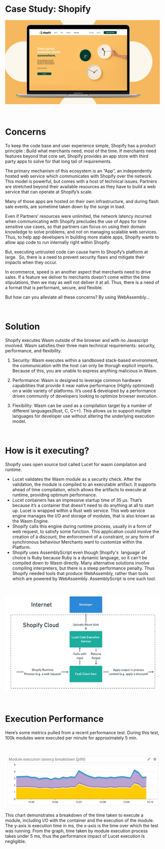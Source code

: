 
<h1>Case Study: Shopify</h1>

<img src ="../../../../images/shopifyweb.png">

<p>&nbsp;</p>

<h1> Concerns </h1>

To keep the code base and user experience simple, Shopify has a product principle : Build what merchants need, most of the time. If merchants need features  beyond that core set, Shopify provides an app store with third party apps to solve for that long tail of requirements.

 The primary mechanism of this ecosystem is an “App”, an independently hosted web service which communicates with Shopify over the network. This model is powerful, but comes with a host of technical issues. Partners are stretched beyond their available resources as they have to build a web service that can operate at Shopify’s scale. 
 
 Many of those apps are hosted on their own infrastructure, and during flash sale events, are sometime taken down by the surge in load.

 Even if Partners’ resources were unlimited, the network latency incurred when communicating with Shopify precludes the use of Apps for time sensitive use cases, so that partners can focus on using their domain knowledge to solve problems, and not on managing scalable web services. Thus, to help app developers in building more stable apps, Shopify wants to allow app code to run internally right within Shopify.
 
But, executing untrusted code can cause harm to Shopify’s platform at large.  So, there is a need to prevent security flaws and mitigate their impacts when they occur.

In ecommerce, speed is an another aspect that merchants need to drive sales. If a feature we deliver to merchants doesn't come within the time stipulations, then we may as well not deliver it at all. Thus, there is a need of a format that is performant, secure, and flexible.

But how can you alleviate all these concerns? By using WebAssembly...


<p>&nbsp;</p>

<h1> Solution </h1>

Shopify executes Wasm outside of the browser and with no Javascript involved. Wasm satisfies their three main technical requirements: security, performance, and flexibility.

1. Security:
	Wasm executes within a sandboxed stack-based environment, the communication with the host can only be thorugh explicit imports. Because of this, you are unable to express anything malicious in Wasm.
  
2. Performance:
	Wasm is designed to leverage common hardware capabilities that provide it near native performance (Highly optimized) on a wide variety of platforms. It’s used & developed by a performance driven community of developers looking to optimize browser execution.
  
3. Flexibility:
	Wasm can be used as a compilation target by a number of different languages(Rust, C, C++). This allows us to support multiple languages for developer use without altering the underlying execution model.  
  
<p>&nbsp;</p>

<h1> How is it executing? </h1>

Shopify uses open source tool called Lucet for wasm compilation and runtime.

- Lucet validates the Wasm module as a security check. After the validation, the module is compiled to an executable artifact. It supports ahead of time compilation, which allows the artifacts to execute at runtime, providing optimum performance. 
- Lucet containers has an impressive startup time of 35 μs. That’s because it’s a container that doesn’t need to do anything at all to start up. Lucet is wrapped within a Rust web service. This web service engine manages the I/O and storage of modules, that is also known as the Wasm Engine. 
- Shopify calls this engine during runtime process, usually in a form of web request, to satisfy some function. This application could involve the creation of a discount, the enforcement of a constraint, or any form of synchronous behaviour Merchants want to customize within the Platform.  
- Shopify uses AssemblyScript even though Shopify's  language of choice is Ruby because Ruby is a dynamic language, so it can’t be compiled down to Wasm directly. Many alternative solutions involve compiling interpreters, but there is a steep performance penalty. Thus Shopify needed tools that produce WebAssembly, rather than tools which are powered by WebAssembly. AssemblyScript is one such tool.
<p>&nbsp;</p>
<p align="left">
<img src ="../../../../images/Pasted image 20211103235714.png">
</p> 
<p>&nbsp;</p>

<h1> Execution Performance </h1>
Here’s some metrics pulled from a recent performance test. During this test, 100k modules were executed per minute for approximately 5 min.
<p>&nbsp;</p>

<p align="left">
    <img src ="../../../../images/Pasted image 20211103235747.png">
</p>

This chart demonstrates a breakdown of the time taken to execute a module, including I/O with the container and the execution of the module. The y-axis is execution time in ms, the x-axis is the time over which the test was running.
From the graph, time taken by module execution process takes under 5 ms, thus the performance impact of Lucet execution is negligible.


